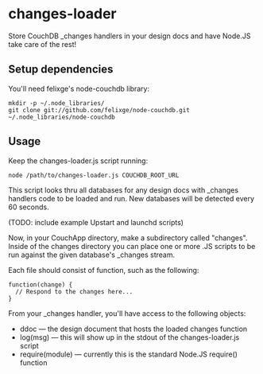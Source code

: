 changes-loader
===
Store CouchDB _changes handlers in your design docs and have Node.JS take care of the rest!

Setup dependencies
---
You'll need felixge's node-couchdb library:

    mkdir -p ~/.node_libraries/
    git clone git://github.com/felixge/node-couchdb.git ~/.node_libraries/node-couchdb

Usage
---
Keep the changes-loader.js script running:

    node /path/to/changes-loader.js COUCHDB_ROOT_URL

This script looks thru all databases for any design docs with _changes handlers code to be
loaded and run. New databases will be detected every 60 seconds.

(TODO: include example Upstart and launchd scripts)

Now, in your CouchApp directory, make a subdirectory called "changes". Inside of the
changes directory you can place one or more .JS scripts to be run against the given
database's _changes stream.

Each file should consist of function, such as the following:

    function(change) {
      // Respond to the changes here...
    }

From your _changes handler, you'll have access to the following objects:

  * ddoc — the design document that hosts the loaded changes function
  * log(msg) — this will show up in the stdout of the changes-loader.js script
  * require(module) — currently this is the standard Node.JS require() function

    
